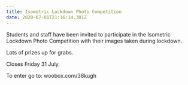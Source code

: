 ```yaml
---
title: Isometric Lockdown Photo Competition
date: 2020-07-01T21:16:14.301Z
---
```

Students and staff have been invited to participate in the Isometric Lockdown Photo Competition with their images taken during lockdown. 

Lots of prizes up for grabs. 

Closes Friday 31 July.

To enter go to: woobox.com/38kugh
